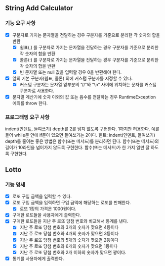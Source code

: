 ## String Add Calculator

### 기능 요구 사항

- [x] 구분자로 가지는 문자열을 전달하는 경우 구분자를 기준으로 분리한 각 숫자의 합을 반환
    - [x] 쉼표(,) 를 구분자로 가지는 문자열을 전달하는 경우 구분자를 기준으로 분리한 각 숫자의 합을 반환
    - [x] 콜론(:) 를 구분자로 가지는 문자열을 전달하는 경우 구분자를 기준으로 분리한 각 숫자의 합을 반환
    - [x] 빈 문자열 또는 null 값을 입력할 경우 0을 반환해야 한다.
- [x] 앞의 기본 구분자(쉼표, 콜론) 외에 커스텀 구분자를 지정할 수 있다.
    - [x] 커스텀 구분자는 문자열 앞부분의 “//”와 “\n” 사이에 위치하는 문자를 커스텀 구분자로 사용한다.
- [x] 문자열 계산기에 숫자 이외의 값 또는 음수를 전달하는 경우 RuntimeException 예외를 throw 한다.

### 프로그래밍 요구 사항

indent(인덴트, 들여쓰기) depth를 2를 넘지 않도록 구현한다. 1까지만 허용한다.
예를 들어 while문 안에 if문이 있으면 들여쓰기는 2이다.
힌트: indent(인덴트, 들여쓰기) depth를 줄이는 좋은 방법은 함수(또는 메서드)를 분리하면 된다.
함수(또는 메서드)의 길이가 10라인을 넘어가지 않도록 구현한다.
함수(또는 메서드)가 한 가지 일만 잘 하도록 구현한다.

## Lotto

### 기능 명세
- [x] 로또 구입 금액을 입력할 수 있다.
- [x] 로또 구입 금액을 입력하면 구입 금액에 해당하는 로또를 판매한다.
    - [x] 로또 1장의 가격은 1000원이다.
- [x] 구매한 로또들을 사용자에게 출력한다.
- [x] 구매한 로또들을 지난 주 로또 당첨 번호와 비교해서 통계를 낸다.
    - [x] 지난 주 로또 당첨 번호와 3개의 숫자가 맞으면 4등이다
    - [x] 지난 주 로또 당첨 번호와 4개의 숫자가 맞으면 3등이다
    - [x] 지난 주 로또 당첨 번호와 5개의 숫자가 맞으면 2등이다
    - [x] 지난 주 로또 당첨 번호와 6개의 숫자가 맞으면 1등이다
    - [x] 지난 주 로또 당첨 번호와 2개 이하의 숫자가 맞으면 꽝이다.
- [x] 통계를 사용자에게 출력한다.
